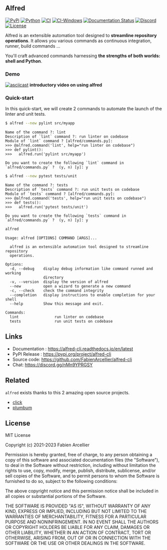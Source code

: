 ## Alfred

[![PyPi](https://img.shields.io/pypi/v/alfred-cli.svg?label=Version)](https://pypi.org/project/alfred-cli/)
[![Python](https://img.shields.io/pypi/pyversions/alfred-cli.svg)](https://pypi.org/project/alfred-cli/)
[![CI](https://github.com/FabienArcellier/alfred-cli/actions/workflows/ci.yml/badge.svg)](https://github.com/FabienArcellier/alfred-cli/actions/workflows/ci.yml) [![CI-Windows](https://github.com/FabienArcellier/alfred-cli/actions/workflows/ci-windows.yml/badge.svg)](https://github.com/FabienArcellier/alfred-cli/actions/workflows/ci-windows.yml)
[![Documentation Status](https://readthedocs.org/projects/alfred-cli/badge/?version=latest)](https://alfred-cli.readthedocs.io/en/latest/?badge=latest)
[![Discord](https://img.shields.io/badge/discord-alfred-5865F2?logo=discord&logoColor=white)](https://discord.gg/nMn9YPRGSY)
[![License](https://img.shields.io/badge/license-MIT-007EC7.svg)](LICENSE)

Alfred is an extensible automation tool designed to **streamline repository operations**. It allows you various commands as continuous integration, runner, build commands ...

You'll craft advanced commands harnessing **the strengths of both worlds: shell and Python**.


### Demo

[![asciicast](https://asciinema.org/a/i7YVDmQBRYVKAq1k74n9oYp0x.svg)](https://asciinema.org/a/i7YVDmQBRYVKAq1k74n9oYp0x)
**introductory video on using alfred**

### Quick-start

In this quick-start, we will create 2 commands to automate the launch of the linter and unit tests.

```bash
$ alfred --new pylint src/myapp
```

```text
Name of the command ?: lint
Description of `lint` command ?: run linter on codebase
Module of `lint` command ? [alfred/commands.py]:
>>> @alfred.command('lint', help="run linter on codebase")
>>> def pylint():
>>>   alfred.run('pylint src/myapp')

Do you want to create the following `lint` command in `alfred/commands.py` ?  (y, n) [y]: y
```

```bash
$ alfred --new pytest tests/unit
```

```text
Name of the command ?: tests
Description of `tests` command ?: run unit tests on codebase
Module of `tests` command ? [alfred/commands.py]:
>>> @alfred.command('tests', help="run unit tests on codebase")
>>> def tests():
>>>   alfred.run('pytest tests/unit')

Do you want to create the following `tests` command in `alfred/commands.py` ?  (y, n) [y]: y
```

```bash
alfred
```

```text
Usage: alfred [OPTIONS] COMMAND [ARGS]...

  alfred is an extensible automation tool designed to streamline repository
  operations.

Options:
  -d, --debug    display debug information like command runned and working
                 directory
  -v, --version  display the version of alfred
  --new          open a wizard to generate a new command
  -c, --check    check the command integrity
  --completion   display instructions to enable completion for your shell
  --help         Show this message and exit.

Commands:
  lint                run linter on codebase
  tests               run unit tests on codebase
```

## Links

* Documentation : https://alfred-cli.readthedocs.io/en/latest
* PyPI Release : https://pypi.org/project/alfred-cli
* Source code: https://github.com/FabienArcellier/alfred-cli
* Chat: https://discord.gg/nMn9YPRGSY

## Related

``alfred`` exists thanks to this 2 amazing open source projects.

* [click](https://github.com/pallets/click/)
* [plumbum](https://github.com/tomerfiliba/plumbum>)


## License

MIT License

Copyright (c) 2021-2023 Fabien Arcellier

Permission is hereby granted, free of charge, to any person obtaining a copy
of this software and associated documentation files (the "Software"), to deal
in the Software without restriction, including without limitation the rights
to use, copy, modify, merge, publish, distribute, sublicense, and/or sell
copies of the Software, and to permit persons to whom the Software is
furnished to do so, subject to the following conditions:

The above copyright notice and this permission notice shall be included in all
copies or substantial portions of the Software.

THE SOFTWARE IS PROVIDED "AS IS", WITHOUT WARRANTY OF ANY KIND, EXPRESS OR
IMPLIED, INCLUDING BUT NOT LIMITED TO THE WARRANTIES OF MERCHANTABILITY,
FITNESS FOR A PARTICULAR PURPOSE AND NONINFRINGEMENT. IN NO EVENT SHALL THE
AUTHORS OR COPYRIGHT HOLDERS BE LIABLE FOR ANY CLAIM, DAMAGES OR OTHER
LIABILITY, WHETHER IN AN ACTION OF CONTRACT, TORT OR OTHERWISE, ARISING FROM,
OUT OF OR IN CONNECTION WITH THE SOFTWARE OR THE USE OR OTHER DEALINGS IN THE
SOFTWARE.
